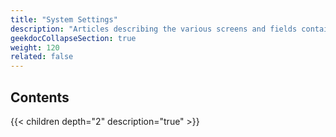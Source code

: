 ```yaml
---
title: "System Settings"
description: "Articles describing the various screens and fields contained within the TrueNAS SCALE System Settings section."
geekdocCollapseSection: true
weight: 120
related: false
---
```


<div class="noprint">

## Contents

{{< children depth="2" description="true" >}}

</div>

